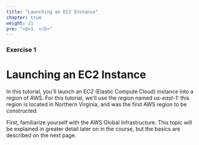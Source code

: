 ```yaml
---
title: "Launching an EC2 Instance"
chapter: true
weight: 21
pre: "<b>1. </b>"
---
```


### Exercise 1

# Launching an EC2 Instance
In this tutorial, you'll launch an EC2 (Elastic Compute Cloud) instance into a region of AWS.
For this tutorial, we'll use the region named _us-east-1:_  this region is located in Northern Virginia, and was
the first AWS region to be constructed. 

First, familiarize yourself with the AWS Global Infrastructure. This topic will be explained in greater detail
later on in the course, but the basics are described on the next page.
